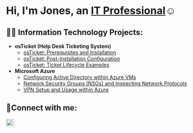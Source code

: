 <h1>Hi, I'm Jones, an <a href="https://linkedin.com/in/jones-phebe">IT Professional</a>☺</h1>

<h2>👨‍💻 Information Technology Projects:</h2>

- <b>osTicket (Help Desk Ticketing System)</b>
  - [osTicket: Prerequisites and Installation](https://github.com/justjones5/osticket-prereqs)
  - [osTicket: Post-Installation Configuration](https://github.com/justjones5/Post-Install-config)
  - [osTicket: Ticket Lifecycle Examples](https://github.com/justjones5/ticket-lifestyle/blob/main/README.md)
- <b>Microsoft Azure</b>
  - [Configuring Active Directory within Azure VMs](https://github.com/justjones5/configure-ad/tree/main)
  - [Network Security Groups (NSGs) and Inspecting Network Protocols](https://github.com/justjones5/azure-network-protocols)
  - [VPN Setup and Usage within Azure](https://github.com/justjones5/vpn-setup) 
<h2>🤳Connect with me:</h2>

[<img align="left" alt="Josh | LinkedIn" width="22px" src="https://cdn.jsdelivr.net/npm/simple-icons@v3/icons/linkedin.svg" />][linkedin]


[linkedin]: https://linkedin.com/in/jones-phebe
